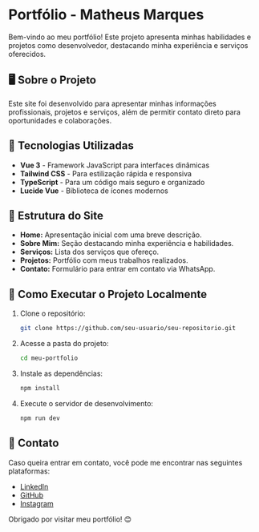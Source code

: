 # Portfólio - Matheus Marques

Bem-vindo ao meu portfólio! Este projeto apresenta minhas habilidades e projetos como desenvolvedor, destacando minha experiência e serviços oferecidos.

## 🖥 Sobre o Projeto
Este site foi desenvolvido para apresentar minhas informações profissionais, projetos e serviços, além de permitir contato direto para oportunidades e colaborações.

## 🚀 Tecnologias Utilizadas
- **Vue 3** - Framework JavaScript para interfaces dinâmicas
- **Tailwind CSS** - Para estilização rápida e responsiva
- **TypeScript** - Para um código mais seguro e organizado
- **Lucide Vue** - Biblioteca de ícones modernos

## 📌 Estrutura do Site
- **Home:** Apresentação inicial com uma breve descrição.
- **Sobre Mim:** Seção destacando minha experiência e habilidades.
- **Serviços:** Lista dos serviços que ofereço.
- **Projetos:** Portfólio com meus trabalhos realizados.
- **Contato:** Formulário para entrar em contato via WhatsApp.

## 📂 Como Executar o Projeto Localmente
1. Clone o repositório:
   ```bash
   git clone https://github.com/seu-usuario/seu-repositorio.git
   ```
2. Acesse a pasta do projeto:
   ```bash
   cd meu-portfolio
   ```
3. Instale as dependências:
   ```bash
   npm install
   ```
4. Execute o servidor de desenvolvimento:
   ```bash
   npm run dev
   ```

## 📧 Contato
Caso queira entrar em contato, você pode me encontrar nas seguintes plataformas:
- [LinkedIn](https://linkedin.com/in/seu-perfil)
- [GitHub](https://github.com/seu-usuario)
- [Instagram](https://instagram.com/seu-perfil)

Obrigado por visitar meu portfólio! 😊

